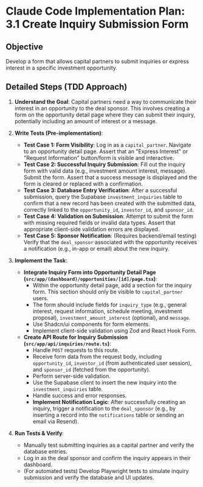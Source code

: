 # Claude Code Implementation Plan: 3.1 Create Inquiry Submission Form

## Objective
Develop a form that allows capital partners to submit inquiries or express interest in a specific investment opportunity.

## Detailed Steps (TDD Approach)

1.  **Understand the Goal**: Capital partners need a way to communicate their interest in an opportunity to the deal sponsor. This involves creating a form on the opportunity detail page where they can submit their inquiry, potentially including an amount of interest or a message.

2.  **Write Tests (Pre-implementation)**:
    *   **Test Case 1: Form Visibility**: Log in as a `capital_partner`. Navigate to an opportunity detail page. Assert that an "Express Interest" or "Request Information" button/form is visible and interactive.
    *   **Test Case 2: Successful Inquiry Submission**: Fill out the inquiry form with valid data (e.g., investment amount interest, message). Submit the form. Assert that a success message is displayed and the form is cleared or replaced with a confirmation.
    *   **Test Case 3: Database Entry Verification**: After a successful submission, query the Supabase `investment_inquiries` table to confirm that a new record has been created with the submitted data, correctly linked to the `opportunity_id`, `investor_id`, and `sponsor_id`.
    *   **Test Case 4: Validation on Submission**: Attempt to submit the form with missing required fields or invalid data types. Assert that appropriate client-side validation errors are displayed.
    *   **Test Case 5: Sponsor Notification**: (Requires backend/email testing) Verify that the `deal_sponsor` associated with the opportunity receives a notification (e.g., in-app or email) about the new inquiry.

3.  **Implement the Task**: 
    *   **Integrate Inquiry Form into Opportunity Detail Page (`src/app/(dashboard)/opportunities/[id]/page.tsx`)**:
        *   Within the opportunity detail page, add a section for the inquiry form. This section should only be visible to `capital_partner` users.
        *   The form should include fields for `inquiry_type` (e.g., general interest, request information, schedule meeting, investment proposal), `investment_amount_interest` (optional), and `message`.
        *   Use Shadcn/ui components for form elements.
        *   Implement client-side validation using Zod and React Hook Form.
    *   **Create API Route for Inquiry Submission (`src/app/api/inquiries/route.ts`)**:
        *   Handle `POST` requests to this route.
        *   Receive form data from the request body, including `opportunity_id`, `investor_id` (from authenticated user session), and `sponsor_id` (fetched from the opportunity).
        *   Perform server-side validation.
        *   Use the Supabase client to insert the new inquiry into the `investment_inquiries` table.
        *   Handle success and error responses.
        *   **Implement Notification Logic**: After successfully creating an inquiry, trigger a notification to the `deal_sponsor` (e.g., by inserting a record into the `notifications` table or sending an email via Resend).

4.  **Run Tests & Verify**: 
    *   Manually test submitting inquiries as a capital partner and verify the database entries.
    *   Log in as the deal sponsor and confirm the inquiry appears in their dashboard.
    *   (For automated tests) Develop Playwright tests to simulate inquiry submission and verify the database and UI updates.


